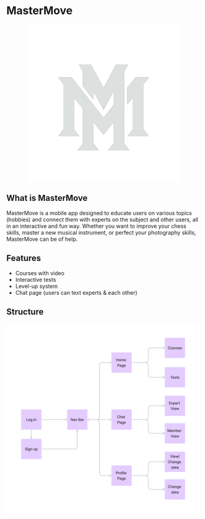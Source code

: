 # MasterMove

<p align="center">
    <img src="Images/logo_white_png.png" alt="Image Description" />
</p>

## What is MasterMove

MasterMove is a mobile app designed to educate users on various topics (hobbies) and connect them with experts on the subject and other users, all in an interactive and fun way. Whether you want to improve your chess skills, master a new musical instrument, or perfect your photography skills,  MasterMove can be of help.

## Features <a name="features"></a>

- Courses with video 
- Interactive tests
- Level-up system
- Chat page (users can text experts & each other)

## Structure
![Image of structure](Images/project_structure.png)

